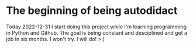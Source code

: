 # The beginning of being autodidact

Today 2022-12-31 I start doing this project while I'm learning programming in Python and Github. The goal is being constant and desciplined and get a job in six months.
I won't try. I will do! >:)
